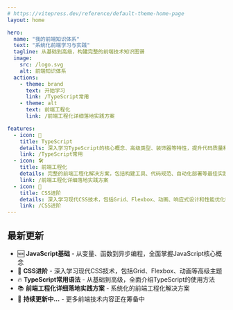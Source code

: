 ```yaml
---
# https://vitepress.dev/reference/default-theme-home-page
layout: home

hero:
  name: "我的前端知识体系"
  text: "系统化前端学习与实践"
  tagline: 从基础到高级，构建完整的前端技术知识图谱
  image:
    src: /logo.svg
    alt: 前端知识体系
  actions:
    - theme: brand
      text: 开始学习
      link: /TypeScript常用
    - theme: alt
      text: 前端工程化
      link: /前端工程化详细落地实践方案

features:
  - icon: 🧩
    title: TypeScript
    details: 深入学习TypeScript的核心概念、高级类型、装饰器等特性，提升代码质量和开发效率
    link: /TypeScript常用
  - icon: 🛠️
    title: 前端工程化
    details: 完整的前端工程化解决方案，包括构建工具、代码规范、自动化部署等最佳实践
    link: /前端工程化详细落地实践方案
  - icon: 🎨
    title: CSS进阶
    details: 深入学习现代CSS技术，包括Grid、Flexbox、动画、响应式设计和性能优化等高级主题
    link: /CSS进阶
---
```


## 最新更新

- 🆕 **JavaScript基础** - 从变量、函数到异步编程，全面掌握JavaScript核心概念
- 🎨 **CSS进阶** - 深入学习现代CSS技术，包括Grid、Flexbox、动画等高级主题
- 🔥 **TypeScript常用语法** - 从基础到高级，全面介绍TypeScript的使用方法
- 📚 **前端工程化详细落地实践方案** - 系统化的前端工程化解决方案
- 🚀 **持续更新中...** - 更多前端技术内容正在筹备中

